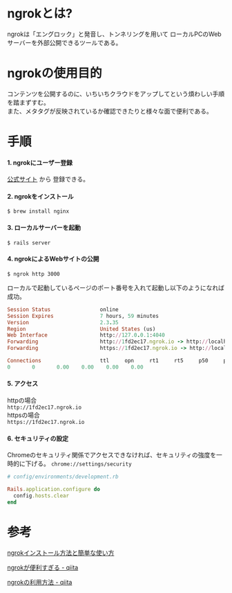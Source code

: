 # ngrokとは?

ngrokは「エングロック」と発音し、トンネリングを用いて
ローカルPCのWebサーバーを外部公開できるツールである。

# ngrokの使用目的

コンテンツを公開するのに、いちいちクラウドをアップしてという煩わしい手順を踏まずすむ。  
また、メタタグが反映されているか確認できたりと様々な面で便利である。

# 手順

#### 1. ngrokにユーザー登録

[公式サイト](https://dashboard.ngrok.com/get-started/setup) から
登録できる。

#### 2. ngrokをインストール

`$ brew install nginx`

#### 3. ローカルサーバーを起動

`$ rails server`

#### 4. ngrokによるWebサイトの公開

`$ ngrok http 3000`

ローカルで起動しているページのポート番号を入れて起動し以下のようになれば成功。

```ruby
Session Status                online
Session Expires               7 hours, 59 minutes
Version                       2.3.35
Region                        United States (us)
Web Interface                 http://127.0.0.1:4040
Forwarding                    http://1fd2ec17.ngrok.io -> http://localhost:3000
Forwarding                    https://1fd2ec17.ngrok.io -> http://localhost:3000

Connections                   ttl     opn     rt1     rt5     p50     p90
0       0       0.00    0.00    0.00    0.00
```

#### 5. アクセス

httpの場合  
`http://1fd2ec17.ngrok.io`  
httpsの場合  
`https://1fd2ec17.ngrok.io`

#### 6. セキュリティの設定

Chromeのセキュリティ関係でアクセスできなければ、セキュリティの強度を一時的に下げる。
`chrome://settings/security`

```ruby
# config/environments/development.rb

Rails.application.configure do 
  config.hosts.clear
end
```

# 参考

[ngrokインストール方法と簡単な使い方](https://www.mgo-tec.com/blog-entry-ngrok-install.html)

[ngrokが便利すぎる - qiita](https://qiita.com/mininobu/items/b45dbc70faedf30f484e)

[ngrokの利用方法 - qiita](https://qiita.com/Marusoccer/items/7033c1bb9c85bf6789bd)

